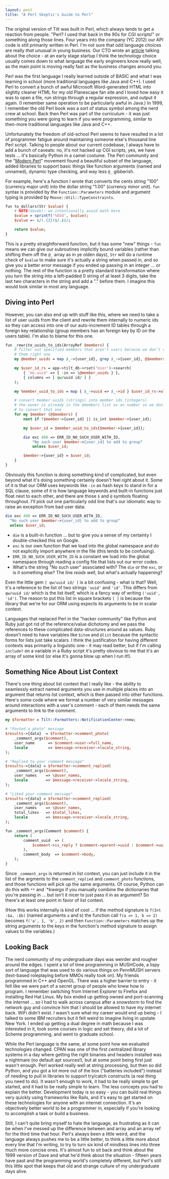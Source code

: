 ```yaml
---
layout: post
title: "A Perl Skeptic's Guide to Perl"
---
```


The original version of Tilt was built in Perl, which always tends to get a reaction from people.  "Perl?  I used that back in the 90s for CGI scripts!" or something along those lines.  Four years into the company (YC 2012) our API code is still primarily written in Perl.  I'm not sure that odd language choices are really *that* unusual in young business.  Our CTO wrote an [article](http://web.archive.org/web/20120914031745/http://dsog.info/blog/Perl/Hacking/Technology/2012/08/31/why-did-i-choose-perl-for-crowdtilt/) talking about the choice - at an early stage startup I think the technology choice usually comes down to what language the early engineers know really well, as the main point is moving really fast as the business changes around you.

Perl was the first language I really learned outside of BASIC and what I was learning in school (more traditional languages like Java and C++).  I used Perl to convert a bunch of awful Microsoft Word-generated HTML into slightly cleaner HTML for my old Planescape fan site and I loved how easy it was to open a file, run strings through a regular expression, and output it again.  (I remember same operation to be particularly awful in Java.)  In 1999, I remember the old Perl book was a sort of status symbol among the nerd crew at school.  Back then Perl was part of the curriculum - it was just something you were going to learn if you were programming, similar to then-more traditional languages like Java and C++.

Unfortunately the freedom of old-school Perl seems to have resulted in a lot of programmer fatigue around maintaining someone else's thousand line Perl script.  Talking to people about our current codebase, I always have to add a bunch of caveats: no, it's not hacked up CGI scripts, yes, we have tests ... it's basically Python in a camel costume.  The Perl community and the "[Modern Perl](http://onyxneon.com/books/modern_perl/)" movement found a beautiful subset of the language, added libraries to support basic things like function arguments (named and unnamed), dynamic type checking, and way less `@_` gibberish.

For example, here's a function I wrote that converts the cents string "100" (currency major unit) into the dollar string "1.00" (currency minor unit).  `fun` syntax is provided by the `Function::Parameters` module and argument typing is provided by `Moose::Util::TypeConstraints`.

```perl
fun to_dollars(Str $value) {
    # NOTE(davek): we intentionally avoid math here
    $value = sprintf('%03d', $value);
    $value =~ s/(.{2})$/.$1/;

    return $value;
}
```

This is a pretty straightforward function, but it has some "new" things - `fun` means we can give our subroutines implicitly bound variables (rather than shifting them off the `@_` array as in ye olden days), `Str` will do a runtime check of `$value` to make sure it's actually a string when passed in, and so give you a better error message if you ended up passing in an integer ... or nothing.  The rest of the function is a pretty standard transformation where you turn the string into a left-padded 0 string of at least 3 digits, take the last two characters in the string and add a "." before them.  I imagine this would look similar in most any language.

## Diving into Perl

However, you can also end up with stuff like this, where we need to take a list of user uuids from the client and rewrite them internally to numeric ids so they can access into one of our auto-increment ID tables through a foreign key relationship (group members has an foreign key by ID on the users table).  I'm also to blame for this one.

```perl
fun _rewrite_uuids_to_ids(ArrayRef $members) {
    # filter out specified members that aren't users because we don't care about
    # them right now
    my @member_uuids = map $_->{user_id}, grep $_->{user_id}, @$members;

    my $user_id_rs = app->tilt_db->rset('User')->search(
        { 'me.uuid' => { -in => \@member_uuids } },
        { columns => [ qw/uuid id/ ] }
    );

    my %member_uuid_to_ids = map { $_->uuid => $_->id } $user_id_rs->all;

    # convert member uuids (strings) into member ids (integers)
    # the owner is already in the $members list as an number so we don't need
    # to convert that one
    for my $member (@$members) {
        next if !$member->{user_id} || is_int $member->{user_id};

        my $user_id = $member_uuid_to_ids{$member->{user_id}};

        die exc 400 => ERR_ID_NO_SUCH_USER_WITH_ID,
            "No such user $member->{user_id} to add to group"
            unless $user_id;

        $member->{user_id} = $user_id;
    }
}
```

Obviously this function is doing something kind of complicated, but even beyond what it's doing something certainly doesn't feel _right_ about it.  Some of it is that our ORM uses keywords like `-in` as hash keys to stand in for a SQL clause, some of it is how language keywords and built-in functions just float next to each other, and there are those `$` and `@` symbols floating throughout.  I'll pick out one particularly odd line that's our idiomatic way to raise an exception from bad user data:

```perl
die exc 400 => ERR_ID_NO_SUCH_USER_WITH_ID,
  "No such user $member->{user_id} to add to group"
  unless $user_id;
```

* `die` is a built-in function ... but to give you a sense of my certainty I double-checked this on Google.
* `exc` is our own function that we load into the global namespace and do not explicitly import anywhere in the file (this tends to be confusing).
* `ERR_ID_NO_SUCH_USER_WITH_ID` is a constant we load into the global namespace through reading a config file that lists out our error codes.
* What's the string "No such user" associated with?  The `die` or the `exc`, or is it something else?  The line _reads_ well, but what's actually happening?

Even the little gem `[ qw/uuid id/ ]` is a bit confusing - what is that?  Well, it's a reference to the list of two strings `'uuid'` and `'id'`.  This differs from  `qw/uuid id/` which is the list itself, which is a fancy way of writing `('uuid', 'id')`.  The reason to put this list in square brackets `[ ]` is because the library that we're for our ORM using expects its arguments to be in scalar context.

Languages that replaced Perl in the "hacker community" like Python and Ruby just got rid of the reference/value dichotomy and we pass the references to these complicated data-structures around as values.  Ruby doesn't need to have variables like `$item` and `@list` because the syntactic forms for lists just take scalars.  I think the justification for having different contexts was primarily a linguistic one - it may read better, but if I'm calling `include?` on a variable in a Ruby script it's pretty obvious to me that it's an array of some kind (or else it's gonna blow up when I run it!).

## Something Nice About List Context

There's one thing about list context that I really like - the ability to seamlessly extract named arguments you use in multiple places into an argument that returns list context, which is then passed into other functions.  Here's some code where we format a number of very similar messages around interactions with a user's comment - each of them needs the same arguments to link to the comment.

```perl
my $formatter = Tilt::Formatters::NotificationCenter->new;

# "Posted a photo" message
$results->{data}  = $formatter->comment_photo(
    _comment_args($comment),
    user_name      => $comment->user->full_name,
    locale         => $message->receiver->locale_string,
);

# "Replied to your comment message"
$results->{data} = $formatter->comment_replied(
    _comment_args($comment),
    user_names    => \@user_names,
    locale        => $message->receiver->locale_string,
);

# "Liked your comment message"
$results->{data} = $formatter->comment_replied(
    _comment_args($comment),
    user_names    => \@user_names,
    total_likes   => $total_likes,
    locale        => $message->receiver->locale_string,
);

fun _comment_args(Comment $comment) {
    return (
        comment_uuid  => (
            $comment->is_reply ? $comment->parent->uuid : $comment->uuid
        ),
        comment_body  => $comment->body,
    );
}
```

Since `_comment_args` is returned in list context, you can just include it in the list of the argments to the `comment_replied` and `comment_photo` functions, and those functions will pick up the same arguments.  Of course, Python can do this with `**` and `**kwargs* if you manually combine the dictionaries that you're passing in ... but isn't it nicer to just pass it in as argument?  So there's at least one point in favor of list context.

(How this works internally is kind of cool ... if the method signature is `f(Int :$a, :$b)` (named arguments `a` and `b`) the function call `f(a => 1, b => 2)` becomes `f('a', 1, 'b', 2)` and then `Function::Parameters` matches up the string arguments to the keys in the function's method signature to assign values to the variables.)

## Looking Back

The nerd community of my undergraduate days was weirder and rougher around the edges.  I spent a lot of time programming in MUSHCode, a lispy sort of language that was used to do various things on PennMUSH servers (text-based roleplaying before MMOs really took on).  My friends programmed in C++ and OpenGL.  There was a higher barrier to entry - it felt like we were part of a secret group of people who knew how to program.  I remember switching from Internet Explorer to Firefox and installing Red Hat Linux.  My box ended up getting owned and port-scanning the internet ... so I had to walk across campus after a snowstorm to find the network guy and convince him that I should be allowed to have my internet back.  WiFi didn't exist.  I wasn't sure what my career would end up being - I talked to some IBM recruiters but it felt weird to imagine living in upstate New York.  I ended up getting a dual degree in math because I was interested in it, took some courses in logic and set theory, did a lot of Scheme programming, and went to graduate school.

While the Perl language is the same, at some point how we evaluated technologies changed.  CPAN was one of the first centralized library systems in a day where getting the right binaries and headers installed was a nightmare (no default apt sources!), but at some point being first just wasn't enough.  Perl worked really well at string processing, but then so did Python, and you got a lot more out of the box ("batteries included") instead of needing to pull in libraries to support try/catch constructs (a real thing you need to do).  It wasn't enough to work, it had to be really simple to get started, and it had to be really simple to learn.  The less concepts you had to explain the better.  Development today is so easy - you can build real things very quickly using frameworks like Rails, and it's easy to get started on these technologies for anyone with an internet connection.  It's an objectively better world to be a programmer in, especially if you're looking to accomplish a task or build a business.

Still, I can't quite bring myself to hate the language, as frustrating as it can be when I've messed up the difference between and array and an array ref for the third time that hour.  Perl's always been a little weird, and the language always pushes me to be a little better, to think a little more about every line that I'm writing, to try to turn six kind of mindless lines into three much more concise ones.  It's almost fun to sit back and think about the 1999 version of Dave and what he'd think about the situation - fifteen years have past and the programming world's completely different, but Perl's still this little spot that keeps that old and strange culture of my undergraduate days alive.
